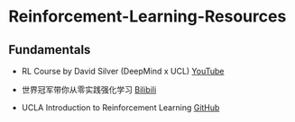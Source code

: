 # Reinforcement-Learning-Resources

## Fundamentals
* RL Course by David Silver (DeepMind x UCL) [YouTube](https://www.youtube.com/playlist?list=PLqYmG7hTraZDM-OYHWgPebj2MfCFzFObQ)

* 世界冠军带你从零实践强化学习 [Bilibili](https://www.bilibili.com/video/BV1yv411i7xd/?vd_source=f79d455fcce402647734c3fa5cb3d56e)

* UCLA Introduction to Reinforcement Learning [GitHub](https://github.com/zhoubolei/introRL)
